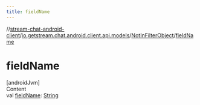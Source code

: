 ```yaml
---
title: fieldName
---
```

//[stream-chat-android-client](../../../index.md)/[io.getstream.chat.android.client.api.models](../index.md)/[NotInFilterObject](index.md)/[fieldName](fieldName.md)



# fieldName  
[androidJvm]  
Content  
val [fieldName](fieldName.md): [String](https://kotlinlang.org/api/latest/jvm/stdlib/kotlin/-string/index.html)  



